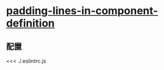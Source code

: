 # [padding-lines-in-component-definition](https://eslint.vuejs.org/rules/padding-lines-in-component-definition.html)

## 配置

<<< ./.eslintrc.js
